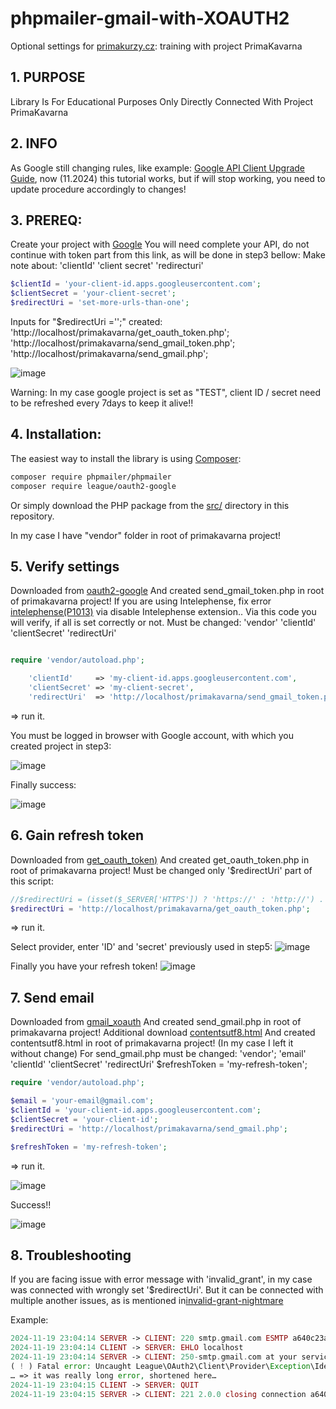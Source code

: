 # phpmailer-gmail-with-XOAUTH2
Optional settings for [primakurzy.cz](https://www.primakurzyonline.cz/): training with project PrimaKavarna

## 1. PURPOSE

Library Is For Educational Purposes Only Directly Connected With Project PrimaKavarna

## 2. INFO

As Google still changing rules, like example: [Google API Client Upgrade Guide](https://github.com/googleapis/google-api-php-client/blob/main/UPGRADING.md),
now (11.2024) this tutorial works, but if will stop working, you need to update procedure accordingly to changes!

## 3. PREREQ:

Create your project with [Google](https://github.com/PHPMailer/PHPMailer/wiki/Using-Gmail-with-XOAUTH2)
You will need complete your API, do not continue with token part from this link, as will be done in step3 bellow:
Make note about:
'clientId'
'client secret'
'redirecturi'

```php
$clientId = 'your-client-id.apps.googleusercontent.com';
$clientSecret = 'your-client-secret';
$redirectUri = 'set-more-urls-than-one';
```

Inputs for "$redirectUri ='';" created:
'http://localhost/primakavarna/get_oauth_token.php';
'http://localhost/primakavarna/send_gmail_token.php';
'http://localhost/primakavarna/send_gmail.php';

![image](https://github.com/user-attachments/assets/26bc727d-9618-4156-ab46-65ace484cf6e)


Warning:
In my case google project is set as "TEST", client ID / secret need to be refreshed every 7days to keep it alive!!


## 4. Installation:

The easiest way to install the library is using [Composer](https://getcomposer.org/):

```sh
composer require phpmailer/phpmailer
composer require league/oauth2-google
```

Or simply download the PHP package from the [src/](./src/) directory in this repository.

In my case I have "vendor" folder in root of primakavarna project!

## 5. Verify settings

Downloaded from [oauth2-google](https://github.com/thephpleague/oauth2-google)
And created send_gmail_token.php in root of primakavarna project!
If you are using Intelephense, fix error [intelephense(P1013)](https://github.com/bmewburn/vscode-intelephense/issues/1413) via disable Intelephense extension..
Via this code you will verify, if all is set correctly or not.
Must be changed:
'vendor'
'clientId'
'clientSecret'
'redirectUri'

```php

require 'vendor/autoload.php';

    'clientId'     => 'my-client-id.apps.googleusercontent.com',
    'clientSecret' => 'my-client-secret',
    'redirectUri'  => 'http://localhost/primakavarna/send_gmail_token.php'

```

=> run it.

You must be logged in browser with Google account, with which you created project in step3:

![image](https://github.com/user-attachments/assets/dcb3d18d-7524-4fdb-839f-e757467901e6)

Finally success:

![image](https://github.com/user-attachments/assets/ae463bb1-2339-4f38-ab8e-3c1bd34bb3e8)

## 6. Gain refresh token
Downloaded from [get_oauth_token)](https://github.com/PHPMailer/PHPMailer/blob/master/get_oauth_token.php)
And created get_oauth_token.php in root of primakavarna project!
Must be changed only '$redirectUri' part of this script:

```php
//$redirectUri = (isset($_SERVER['HTTPS']) ? 'https://' : 'http://') . $_SERVER['HTTP_HOST'] . $_SERVER['PHP_SELF'];
$redirectUri = 'http://localhost/primakavarna/get_oauth_token.php';
```

 => run it.

 Select provider, enter 'ID' and 'secret' previously used in step5:
 ![image](https://github.com/user-attachments/assets/4770e7bf-c2a2-48a6-8351-076f3fe930d0)

 Finally you have your refresh token!
 ![image](https://github.com/user-attachments/assets/16509090-d4fa-4b92-ac62-45529568a551)

## 7. Send email
Downloaded from [gmail_xoauth](https://github.com/PHPMailer/PHPMailer/blob/561609ac2ebae1b3ec1b636a38bf174d8de12955/examples/gmail_xoauth.phps)
And created send_gmail.php in root of primakavarna project!
Additional download [contentsutf8.html](https://github.com/PHPMailer/PHPMailer/blob/master/examples/contentsutf8.html)
And created contentsutf8.html in root of primakavarna project! (In my case I left it without change)
For send_gmail.php must be changed:
'vendor';
'email'
'clientId'
'clientSecret'
'redirectUri'
$refreshToken = 'my-refresh-token';

```php
require 'vendor/autoload.php';

$email = 'your-email@gmail.com';
$clientId = 'your-client-id.apps.googleusercontent.com';
$clientSecret = 'your-client-id';
$redirectUri = 'http://localhost/primakavarna/send_gmail.php';

$refreshToken = 'my-refresh-token';
```

 => run it.

![image](https://github.com/user-attachments/assets/97e732a8-38bc-43a9-9e96-cb2c0b52b999)

Success!!

![image](https://github.com/user-attachments/assets/dc6eb1de-b450-4fe1-98b1-bb41734723ce)


 
## 8. Troubleshooting
If you are facing issue with error message with 'invalid_grant', in my case was connected with wrongly set '$redirectUri'.
But it can be connected with multiple another issues, as is mentioned in[invalid-grant-nightmare](https://blog.timekit.io/google-oauth-invalid-grant-nightmare-and-how-to-fix-it-9f4efaf1da35)

Example:

```php
2024-11-19 23:04:14 SERVER -> CLIENT: 220 smtp.gmail.com ESMTP a640c23a62f3a-aa20df263bcsm696223666b.11 - gsmtp
2024-11-19 23:04:14 CLIENT -> SERVER: EHLO localhost
2024-11-19 23:04:14 SERVER -> CLIENT: 250-smtp.gmail.com at your service, [178.209.137.107]250-SIZE 35882577250-8BITMIME250-AUTH LOGIN PLAIN XOAUTH2 PLAIN-CLIENTTOKEN OAUTHBEARER XOAUTH250-ENHANCEDSTATUSCODES250-PIPELINING250-CHUNKING250 SMTPUTF8
( ! ) Fatal error: Uncaught League\OAuth2\Client\Provider\Exception\IdentityProviderException: invalid_grant in
… => it was really long error, shortened here…
2024-11-19 23:04:15 CLIENT -> SERVER: QUIT
2024-11-19 23:04:15 SERVER -> CLIENT: 221 2.0.0 closing connection a640c23a62f3a-aa20df263bcsm696223666b.11
